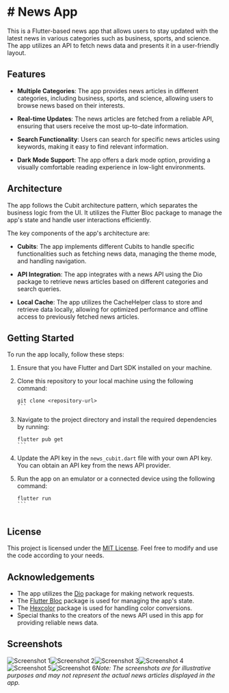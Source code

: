 # # News App

This is a Flutter-based news app that allows users to stay updated with the latest news in various categories such as business, sports, and science. The app utilizes an API to fetch news data and presents it in a user-friendly layout.

## Features

- **Multiple Categories**: The app provides news articles in different categories, including business, sports, and science, allowing users to browse news based on their interests.

- **Real-time Updates**: The news articles are fetched from a reliable API, ensuring that users receive the most up-to-date information.

- **Search Functionality**: Users can search for specific news articles using keywords, making it easy to find relevant information.

- **Dark Mode Support**: The app offers a dark mode option, providing a visually comfortable reading experience in low-light environments.

## Architecture

The app follows the Cubit architecture pattern, which separates the business logic from the UI. It utilizes the Flutter Bloc package to manage the app's state and handle user interactions efficiently.

The key components of the app's architecture are:

- **Cubits**: The app implements different Cubits to handle specific functionalities such as fetching news data, managing the theme mode, and handling navigation.

- **API Integration**: The app integrates with a news API using the Dio package to retrieve news articles based on different categories and search queries.

- **Local Cache**: The app utilizes the CacheHelper class to store and retrieve data locally, allowing for optimized performance and offline access to previously fetched news articles.

## Getting Started

To run the app locally, follow these steps:

1. Ensure that you have Flutter and Dart SDK installed on your machine.

2. Clone this repository to your local machine using the following command:
   ````
   git clone <repository-url>
   ```

3. Navigate to the project directory and install the required dependencies by running:
   ````
   flutter pub get
   ```

4. Update the API key in the `news_cubit.dart` file with your own API key. You can obtain an API key from the news API provider.

5. Run the app on an emulator or a connected device using the following command:
   ````
   flutter run
   ```


## License

This project is licensed under the [MIT License](LICENSE). Feel free to modify and use the code according to your needs.

## Acknowledgements

- The app utilizes the [Dio](https://pub.dev/packages/dio) package for making network requests.
- The [Flutter Bloc](https://pub.dev/packages/flutter_bloc) package is used for managing the app's state.
- The [Hexcolor](https://pub.dev/packages/hexcolor) package is used for handling color conversions.
- Special thanks to the creators of the news API used in this app for providing reliable news data.

## Screenshots

![Screenshot 1](https://github.com/MostafaRadian/News-App/assets/46004434/1267b761-256e-48fb-9bef-413476415289)![Screenshot 2](https://github.com/MostafaRadian/News-App/assets/46004434/990625fa-c313-41ed-9492-b2d49f160141)![Screenshot 3](https://github.com/MostafaRadian/News-App/assets/46004434/67ef0fc7-76fc-4af0-ad27-173a4950f1ed)![Screenshot 4](https://github.com/MostafaRadian/News-App/assets/46004434/bb31620a-f502-4c10-8d83-5348d0036bf3)![Screenshot 5](https://github.com/MostafaRadian/News-App/assets/46004434/918335ee-f4b6-4f6e-968e-8874e482a3e8)![Screenshot 6](https://github.com/MostafaRadian/News-App/assets/46004434/cbe89798-4c96-43bd-82aa-5299385e209a)*Note: The screenshots are for illustrative purposes and may not represent the actual news articles displayed in the app.*

